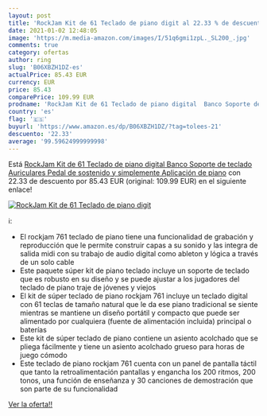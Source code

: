 ```yaml
---
layout: post
title: 'RockJam Kit de 61 Teclado de piano digit al 22.33 % de descuento'
date: 2021-01-02 12:48:05
image: 'https://m.media-amazon.com/images/I/51q6gmi1zpL._SL200_.jpg'
comments: true
category: ofertas
author: ring
slug: 'B06XBZH1DZ-es'
actualPrice: 85.43 EUR
currency: EUR
price: 85.43
comparePrice: 109.99 EUR
prodname: 'RockJam Kit de 61 Teclado de piano digital  Banco Soporte de teclado  Auriculares  Pedal de sostenido y simplemente Aplicación de piano'
country: 'es'
flag: '🇪🇸'
buyurl: 'https://www.amazon.es/dp/B06XBZH1DZ/?tag=tolees-21'
descuento: '22.33'
average: '99.59624999999998'
---
```


Está [RockJam Kit de 61 Teclado de piano digital  Banco Soporte de teclado  Auriculares  Pedal de sostenido y simplemente Aplicación de piano](https://www.amazon.es/dp/B06XBZH1DZ/?tag=tolees-21) con 22.33 de descuento por 85.43 EUR (original: 109.99 EUR) en el siguiente enlace!

[![RockJam Kit de 61 Teclado de piano digit](https://m.media-amazon.com/images/I/51q6gmi1zpL._SL200_.jpg)](https://www.amazon.es/dp/B06XBZH1DZ/?tag=tolees-21)

ℹ️:

- El rockjam 761 teclado de piano tiene una funcionalidad de grabación y reproducción que le permite construir capas a su sonido y las integra de salida midi con su trabajo de audio digital como ableton y lógica a través de un solo cable
- Este paquete súper kit de piano teclado incluye un soporte de teclado que es robusto en su diseño y se puede ajustar a los jugadores del teclado de piano traje de jóvenes y viejos
- El kit de súper teclado de piano rockjam 761 incluye un teclado digital con 61 teclas de tamaño natural que le da ese piano tradicional se siente mientras se mantiene un diseño portátil y compacto que puede ser alimentado por cualquiera (fuente de alimentación incluida) principal o baterías
- Este kit de súper teclado de piano contiene un asiento acolchado que se pliega fácilmente y tiene un asiento acolchado grueso para horas de juego cómodo
- Este teclado de piano rockjam 761 cuenta con un panel de pantalla táctil que tanto la retroalimentación pantallas y engancha los 200 ritmos, 200 tonos, una función de enseñanza y 30 canciones de demostración que son parte de su funcionalidad

[Ver la oferta!!](https://www.amazon.es/dp/B06XBZH1DZ/?tag=tolees-21)

